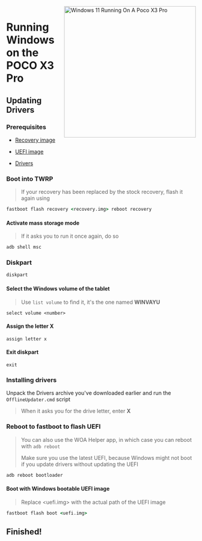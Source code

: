 <img align="right" src="https://github.com/woa-vayu/src_vayu_windows/blob/main/2PocoX3ProWindows.png" width="350" alt="Windows 11 Running On A Poco X3 Pro">


# Running Windows on the POCO X3 Pro

## Updating Drivers

### Prerequisites
- [Recovery image](https://github.com/woa-vayu-archive/Port-Windows-11-POCO-X3-Pro/releases/tag/Recoveries)

- [UEFI image](https://github.com/woa-vayu/msmnilePkg/releases/latest)

- [Drivers](https://github.com/woa-vayu/Vayu-Drivers/releases/latest)

### Boot into TWRP
> If your recovery has been replaced by the stock recovery, flash it again using
```cmd
fastboot flash recovery <recovery.img> reboot recovery
```

#### Activate mass storage mode
> If it asks you to run it once again, do so
```cmd
adb shell msc
```

### Diskpart
```cmd
diskpart
```

#### Select the Windows volume of the tablet
> Use `list volume` to find it, it's the one named **WINVAYU**
```diskpart
select volume <number>
```

#### Assign the letter X
```diskpart
assign letter x
```

#### Exit diskpart
```diskpart
exit
```

### Installing drivers
Unpack the Drivers archive you've downloaded earlier and run the `OfflineUpdater.cmd` script
> When it asks you for the drive letter, enter **X**
  
### Reboot to fastboot to flash UEFI
> You can also use the WOA Helper app, in which case you can reboot with ```adb reboot```
>
> Make sure you use the latest UEFI, because Windows might not boot if you update drivers without updating the UEFI
```cmd
adb reboot bootloader
```

#### Boot with Windows bootable UEFI image
> Replace <uefi.img> with the actual path of the UEFI image
```cmd
fastboot flash boot <uefi.img>
```
## Finished!

















